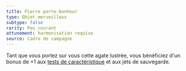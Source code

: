 ```yaml
---
title: Pierre porte-bonheur
type: Objet merveilleux
subtype: false
rarity: Peu courant
attunement: harmonisation requise
source: Cadre de campagne
---
```

Tant que vous portez sur vous cette agate lustrée, vous bénéficiez d'un bonus de +1 aux [tests de caractéristique](/utiliser-les-caracteristiques/#tests-de-caracteristique) et aux jets de sauvegarde.
